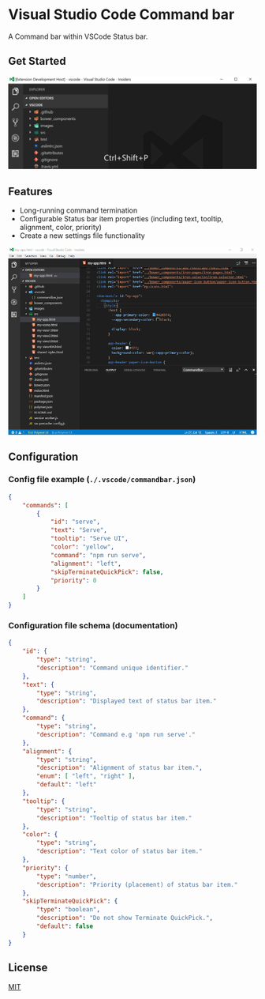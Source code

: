 # Visual Studio Code Command bar

A Command bar within VSCode Status bar.

## Get Started

[![Get Started](getstarted.gif)](getstarted.gif)

## Features

* Long-running command termination
* Configurable Status bar item properties (including text, tooltip, alignment, color, priority)
* Create a new settings file functionality

[![Demo](demo.gif)](demo.gif)


## Configuration

### Config file example (`./.vscode/commandbar.json`)
```json
{
	"commands": [
		{
			"id": "serve",
			"text": "Serve",
			"tooltip": "Serve UI",
			"color": "yellow",
			"command": "npm run serve",
			"alignment": "left",
			"skipTerminateQuickPick": false,
			"priority": 0
		}
	]
}
```

### Configuration file schema (documentation)
```json
{
	"id": {
		"type": "string",
		"description": "Command unique identifier."
	},
	"text": {
		"type": "string",
		"description": "Displayed text of status bar item."
	},
	"command": {
		"type": "string",
		"description": "Command e.g 'npm run serve'."
	},
	"alignment": {
		"type": "string",
		"description": "Alignment of status bar item.",
		"enum": [ "left", "right" ],
		"default": "left"
	},
	"tooltip": {
		"type": "string",
		"description": "Tooltip of status bar item."
	},
	"color": {
		"type": "string",
		"description": "Text color of status bar item."
	},
	"priority": {
		"type": "number",
		"description": "Priority (placement) of status bar item."
	},
	"skipTerminateQuickPick": {
		"type": "boolean",
		"description": "Do not show Terminate QuickPick.",
		"default": false
	}
}
```

## License

[MIT](LICENSE.md)
